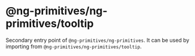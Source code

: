 # @ng-primitives/ng-primitives/tooltip

Secondary entry point of `@ng-primitives/ng-primitives`. It can be used by importing from `@ng-primitives/ng-primitives/tooltip`.
